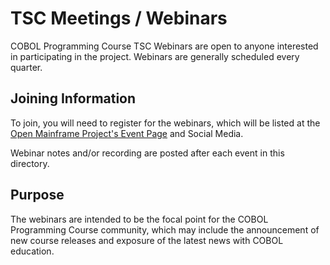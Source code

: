 # TSC Meetings / Webinars

COBOL Programming Course TSC Webinars are open to anyone interested in participating in the project. Webinars are generally scheduled every quarter.

## Joining Information

To join, you will need to register for the webinars, which will be listed at the [Open Mainframe Project's Event Page](https://www.openmainframeproject.org/events) and Social Media.

Webinar notes and/or recording are posted after each event in this directory.

## Purpose

The webinars are intended to be the focal point for the COBOL Programming Course community, which may include the announcement of new course releases and exposure of the latest news with COBOL education.